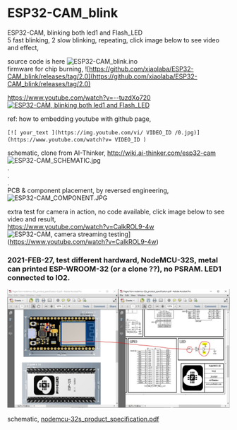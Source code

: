 # ESP32-CAM_blink
ESP32-CAM, blinking both led1 and Flash_LED  
5 fast blinking, 2 slow blinking, repeating, click image below to see video and effect,

source code is here ![ESP32-CAM_blink.ino](ESP32-CAM_blink.ino)  
firmware for chip burning, ![https://github.com/xiaolaba/ESP32-CAM_blink/releases/tag/2.0](https://github.com/xiaolaba/ESP32-CAM_blink/releases/tag/2.0)


https://www.youtube.com/watch?v=--tuzdXo720  
[![ESP32-CAM, blinking both led1 and Flash_LED](https://img.youtube.com/vi/--tuzdXo720/0.jpg)](https://www.youtube.com/watch?v=--tuzdXo720)




ref: how to embedding youtube with github page,  
```  
[![ your_text ](https://img.youtube.com/vi/ VIDEO_ID /0.jpg)](https://www.youtube.com/watch?v= VIDEO_ID )
```  
  
  
schematic, clone from AI-Thinker, http://wiki.ai-thinker.com/esp32-cam
![ESP32-CAM_SCHEMATIC.jpg](ESP32-CAM_SCHEMATIC.jpg)  
.  
.  
.  
PCB & component placement, by reversed engineering,  
![ESP32-CAM_COMPONENT.JPG](ESP32-CAM_COMPONENT.JPG)  


extra test for camera in action, no code available, click image below to see video and result,  
https://www.youtube.com/watch?v=CalkROL9-4w  
![ESP32-CAM, camera streaming testing](https://img.youtube.com/vi/CalkROL9-4w/0.jpg)](https://www.youtube.com/watch?v=CalkROL9-4w)




### 2021-FEB-27, test different hardward, NodeMCU-32S, metal can printed ESP-WROOM-32 (or a clone ??), no PSRAM. LED1 connected to IO2.  
![NodeMCU-32_LED1_IO2.JPG](NodeMCU-32_LED1_IO2.JPG)  

schematic, [nodemcu-32s_product_specification.pdf](nodemcu-32s_product_specification.pdf)  
